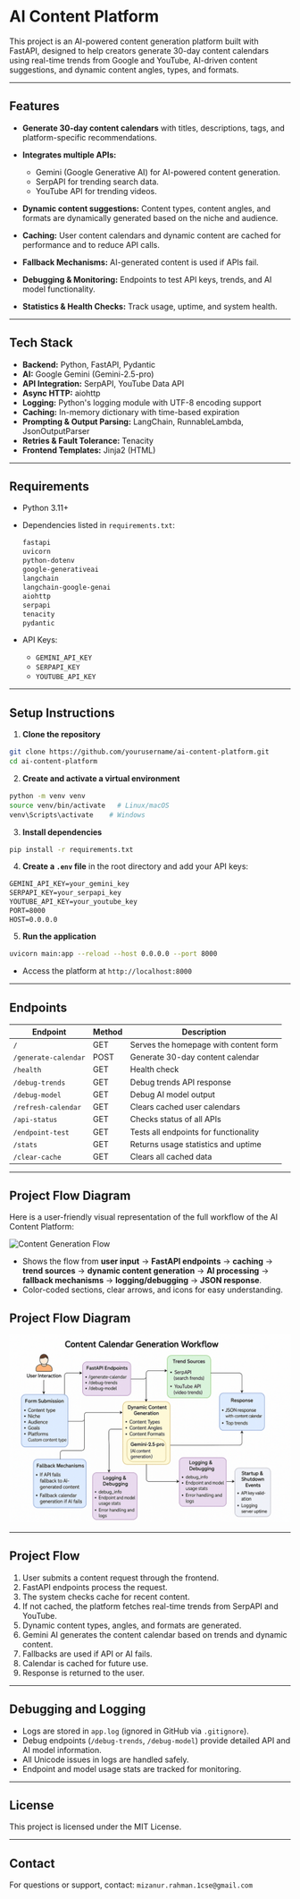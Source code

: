 # AI Content Platform

This project is an AI-powered content generation platform built with FastAPI, designed to help creators generate 30-day content calendars using real-time trends from Google and YouTube, AI-driven content suggestions, and dynamic content angles, types, and formats.

---

## Features

* **Generate 30-day content calendars** with titles, descriptions, tags, and platform-specific recommendations.
* **Integrates multiple APIs:**

  * Gemini (Google Generative AI) for AI-powered content generation.
  * SerpAPI for trending search data.
  * YouTube API for trending videos.
* **Dynamic content suggestions:** Content types, content angles, and formats are dynamically generated based on the niche and audience.
* **Caching:** User content calendars and dynamic content are cached for performance and to reduce API calls.
* **Fallback Mechanisms:** AI-generated content is used if APIs fail.
* **Debugging & Monitoring:** Endpoints to test API keys, trends, and AI model functionality.
* **Statistics & Health Checks:** Track usage, uptime, and system health.

---

## Tech Stack

* **Backend:** Python, FastAPI, Pydantic
* **AI:** Google Gemini (Gemini-2.5-pro)
* **API Integration:** SerpAPI, YouTube Data API
* **Async HTTP:** aiohttp
* **Logging:** Python's logging module with UTF-8 encoding support
* **Caching:** In-memory dictionary with time-based expiration
* **Prompting & Output Parsing:** LangChain, RunnableLambda, JsonOutputParser
* **Retries & Fault Tolerance:** Tenacity
* **Frontend Templates:** Jinja2 (HTML)

---

## Requirements

* Python 3.11+
* Dependencies listed in `requirements.txt`:

  ```
  fastapi
  uvicorn
  python-dotenv
  google-generativeai
  langchain
  langchain-google-genai
  aiohttp
  serpapi
  tenacity
  pydantic
  ```
* API Keys:

  * `GEMINI_API_KEY`
  * `SERPAPI_KEY`
  * `YOUTUBE_API_KEY`

---

## Setup Instructions

1. **Clone the repository**

```bash
git clone https://github.com/yourusername/ai-content-platform.git
cd ai-content-platform
```

2. **Create and activate a virtual environment**

```bash
python -m venv venv
source venv/bin/activate   # Linux/macOS
venv\Scripts\activate    # Windows
```

3. **Install dependencies**

```bash
pip install -r requirements.txt
```

4. **Create a `.env` file** in the root directory and add your API keys:

```env
GEMINI_API_KEY=your_gemini_key
SERPAPI_KEY=your_serpapi_key
YOUTUBE_API_KEY=your_youtube_key
PORT=8000
HOST=0.0.0.0
```

5. **Run the application**

```bash
uvicorn main:app --reload --host 0.0.0.0 --port 8000
```

* Access the platform at `http://localhost:8000`

---

## Endpoints

| Endpoint             | Method | Description                           |
| -------------------- | ------ | ------------------------------------- |
| `/`                  | GET    | Serves the homepage with content form |
| `/generate-calendar` | POST   | Generate 30-day content calendar      |
| `/health`            | GET    | Health check                          |
| `/debug-trends`      | GET    | Debug trends API response             |
| `/debug-model`       | GET    | Debug AI model output                 |
| `/refresh-calendar`  | GET    | Clears cached user calendars          |
| `/api-status`        | GET    | Checks status of all APIs             |
| `/endpoint-test`     | GET    | Tests all endpoints for functionality |
| `/stats`             | GET    | Returns usage statistics and uptime   |
| `/clear-cache`       | GET    | Clears all cached data                |

---

## Project Flow Diagram

Here is a user-friendly visual representation of the full workflow of the AI Content Platform:

![Content Generation Flow](assets/diagram.png)

* Shows the flow from **user input** -> **FastAPI endpoints** -> **caching** -> **trend sources** -> **dynamic content generation** -> **AI processing** -> **fallback mechanisms** -> **logging/debugging** -> **JSON response**.
* Color-coded sections, clear arrows, and icons for easy understanding.
## Project Flow Diagram

![Content Generation Flow](Content_Generation_Flow.png)

---

## Project Flow

1. User submits a content request through the frontend.
2. FastAPI endpoints process the request.
3. The system checks cache for recent content.
4. If not cached, the platform fetches real-time trends from SerpAPI and YouTube.
5. Dynamic content types, angles, and formats are generated.
6. Gemini AI generates the content calendar based on trends and dynamic content.
7. Fallbacks are used if API or AI fails.
8. Calendar is cached for future use.
9. Response is returned to the user.

---

## Debugging and Logging

* Logs are stored in `app.log` (ignored in GitHub via `.gitignore`).
* Debug endpoints (`/debug-trends`, `/debug-model`) provide detailed API and AI model information.
* All Unicode issues in logs are handled safely.
* Endpoint and model usage stats are tracked for monitoring.

---

## License

This project is licensed under the MIT License.

---

## Contact

For questions or support, contact: `mizanur.rahman.1cse@gmail.com`
